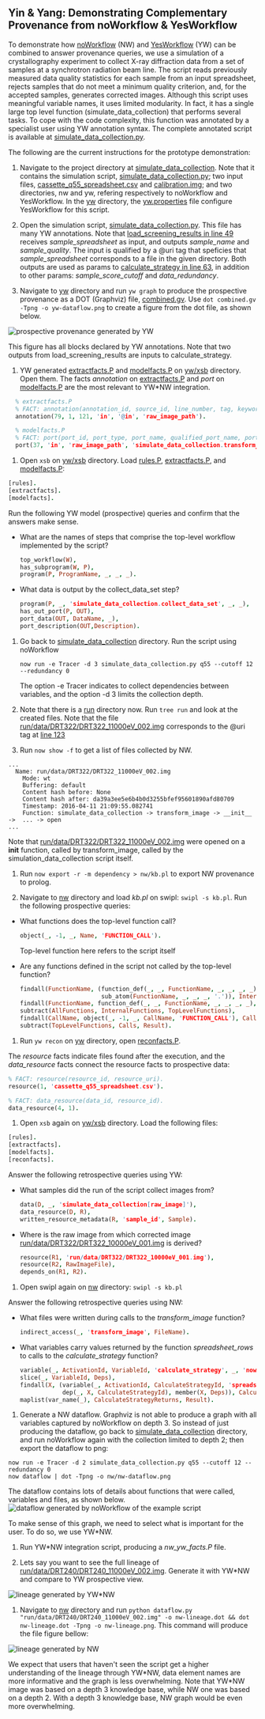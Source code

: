 ## Yin & Yang: Demonstrating Complementary Provenance from noWorkflow & YesWorkflow

To demonstrate how [noWorkflow](https://github.com/gems-uff/noworkflow) (NW) and [YesWorkflow](https://github.com/yesworkflow-org/yw-prototypes) (YW) can be combined to answer provenance queries, we use a simulation of a crystallography experiment to collect X-ray diffraction data from a set of samples at a synchrotron radiation beam line. The script reads previously measured data quality statistics for each sample from an input spreadsheet, rejects samples that do not meet a minimum quality criterion, and, for the accepted samples, generates corrected images. Although this script uses meaningful variable names, it uses limited modularity. In fact, it has a single large top level function (simulate_data_collection) that performs several tasks. To cope with the code complexity, this function was annotated by a specialist user using YW annotation syntax. The complete annotated script is available at [simulate_data_collection.py](https://github.com/gems-uff/yin-yang-demo/blob/master/simulate_data_collection/simulate_data_collection.py).

The following are the current instructions for the prototype demonstration:

1. Navigate to the project directory at [simulate_data_collection](https://github.com/gems-uff/yin-yang-demo/blob/master/simulate_data_collection).
Note that it contains the simulation script, [simulate_data_collection.py](https://github.com/gems-uff/yin-yang-demo/blob/master/simulate_data_collection/simulate_data_collection.py); two input files, [cassette_q55_spreadsheet.csv](https://github.com/gems-uff/yin-yang-demo/blob/master/simulate_data_collection/cassette_q55_spreadsheet.csv) and [calibration.img](https://github.com/gems-uff/yin-yang-demo/blob/master/simulate_data_collection/calibration.img); and two directories, nw and yw, refering respectively to noWorkflow and YesWorkflow. In the [yw](https://github.com/gems-uff/yin-yang-demo/blob/master/simulate_data_collection/yw) directory, the [yw.properties](https://github.com/gems-uff/yin-yang-demo/blob/master/simulate_data_collection/yw/yw.properties) file configure YesWorkflow for this script.

1. Open the simulation script, [simulate_data_collection.py](https://github.com/gems-uff/yin-yang-demo/blob/master/simulate_data_collection/simulate_data_collection.py). This file has many YW annotations. Note that [load_screening_results in line 49](https://github.com/gems-uff/yin-yang-demo/blob/master/simulate_data_collection/simulate_data_collection.py#L49) receives *sample_spreadsheet* as input, and outputs *sample_name* and *sample_quality*.
The input is qualified by a @uri tag that speficies that *sample_spreadsheet* corresponds to a file in the given directory. Both outputs are used as params to  [calculate_strategy in line 63](https://github.com/gems-uff/yin-yang-demo/blob/master/simulate_data_collection/simulate_data_collection.py#63), in addition to other params: *sample_score_cutoff* and *data_redundancy*.

1. Navigate to [yw](https://github.com/gems-uff/yin-yang-demo/blob/master/simulate_data_collection/yw) directory and run `yw graph` to produce the prospective provenance as a DOT (Graphviz) file, [combined.gv](https://github.com/gems-uff/yin-yang-demo/blob/after_run/simulate_data_collection/yw/combined.gv). Use `dot combined.gv -Tpng -o yw-dataflow.png` to create a figure from the dot file, as shown below.

  ![prospective provenance generated by YW](https://github.com/gems-uff/yin-yang-demo/blob/master/figs/yw-dataflow.png)

  This figure has all blocks declared by YW annotations. Note that two outputs from load_screening_results are inputs to calculate_strategy.

1. YW generated [extractfacts.P](https://github.com/gems-uff/yin-yang-demo/blob/after_run/simulate_data_collection/yw/xsb/extractfacts.P) and [modelfacts.P](https://github.com/gems-uff/yin-yang-demo/blob/after_run/simulate_data_collection/yw/xsb/modelfacts.P) on [yw/xsb](https://github.com/gems-uff/yin-yang-demo/blob/after_run/simulate_data_collection/yw/xsb) directory. Open them. The facts *annotation* on [extractfacts.P](https://github.com/gems-uff/yin-yang-demo/blob/after_run/simulate_data_collection/yw/xsb/extractfacts.P) and *port* on [modelfacts.P](https://github.com/gems-uff/yin-yang-demo/blob/after_run/simulate_data_collection/yw/xsb/modelfacts.P) are the most relevant to YW\*NW integration.

  ```prolog
    % extractfacts.P
    % FACT: annotation(annotation_id, source_id, line_number, tag, keyword, value).
    annotation(79, 1, 121, 'in', '@in', 'raw_image_path').

    % modelfacts.P
    % FACT: port(port_id, port_type, port_name, qualified_port_name, port_annotation_id, data_id).
    port(37, 'in', 'raw_image_path', 'simulate_data_collection.transform_images<-raw_image_path', 79, 25).
  ```

1. Open `xsb` on [yw/xsb](https://github.com/gems-uff/yin-yang-demo/blob/after_run/simulate_data_collection/yw/xsb) directory.
   Load [rules.P](https://github.com/gems-uff/yin-yang-demo/blob/master/simulate_data_collection/yw/xsb/rules.P), [extractfacts.P](https://github.com/gems-uff/yin-yang-demo/blob/after_run/simulate_data_collection/yw/xsb/extractfacts.P), and [modelfacts.P](https://github.com/gems-uff/yin-yang-demo/blob/after_run/simulate_data_collection/yw/xsb/modelfacts.P):

  ```prolog
  [rules].
  [extractfacts].
  [modelfacts].
  ```

   Run the following YW model (prospective) queries and confirm that the answers make sense.

  - What are the names of steps that comprise the top-level workflow implemented by the script?

    ```prolog
    top_workflow(W),
    has_subprogram(W, P),
    program(P, ProgramName, _, _, _).
    ```

  - What data is output by the collect_data_set step?

    ```prolog
    program(P, _, 'simulate_data_collection.collect_data_set', _, _),
    has_out_port(P, OUT),
    port_data(OUT, DataName, _),
    port_description(OUT,Description).
    ```

1. Go back to [simulate_data_collection](https://github.com/gems-uff/yin-yang-demo/blob/master/simulate_data_collection) directory. Run the script using noWorkflow

   `now run -e Tracer -d 3 simulate_data_collection.py q55 --cutoff 12 --redundancy 0`

   The option -e Tracer indicates to collect dependencies between variables, and the option -d 3 limits the collection depth.

1. Note that there is a [run](https://github.com/gems-uff/yin-yang-demo/blob/after_run/simulate_data_collection/run) directory now. Run `tree run` and look at the created files. Note that the file [run/data/DRT322/DRT322_11000eV_002.img](https://github.com/gems-uff/yin-yang-demo/blob/after_run/simulate_data_collection/run/data/DRT322/DRT322_11000eV_002.img) corresponds to the @uri tag at [line 123](https://github.com/gems-uff/yin-yang-demo/blob/master/simulate_data_collection/simulate_data_collection.py#L123)

1.  Run `now show -f` to get a list of files collected by NW.

  ```
  ...
    Name: run/data/DRT322/DRT322_11000eV_002.img
      Mode: wt
      Buffering: default
      Content hash before: None
      Content hash after: da39a3ee5e6b4b0d3255bfef95601890afd80709
      Timestamp: 2016-04-11 21:09:55.082741
      Function: simulate_data_collection -> transform_image -> __init__ ->  ... -> open
  ...
  ```

  Note that [run/data/DRT322/DRT322_11000eV_002.img](https://github.com/gems-uff/yin-yang-demo/blob/after_run/simulate_data_collection/run/data/DRT322/DRT322_11000eV_002.img) were opened on a __init__ function, called by transform_image, called by the simulation_data_collection script itself.

1. Run `now export -r -m dependency > nw/kb.pl` to export NW provenance to prolog.

1. Navigate to [nw](https://github.com/gems-uff/yin-yang-demo/blob/after_run/simulate_data_collection/nw) directory and load *kb.pl* on swipl: `swipl -s kb.pl`. Run the following prospective queries:

  - What functions does the top-level function call?

      ```prolog
      object(_, -1, _, Name, 'FUNCTION_CALL').
      ```
      Top-level function here refers to the script itself

  - Are any functions defined in the script not called by the top-level function?

      ```prolog
      findall(FunctionName, (function_def(_, _, FunctionName, _, _, _, _),
                             sub_atom(FunctionName, _, _, _, '.')), InternalFunctions),
      findall(FunctionName, function_def(_, _, FunctionName, _, _, _, _), AllFunctions),
      subtract(AllFunctions, InternalFunctions, TopLevelFunctions),
      findall(CallName, object(_, -1, _, CallName, 'FUNCTION_CALL'), Calls),
      subtract(TopLevelFunctions, Calls, Result).
      ```

1. Run `yw recon` on [yw](https://github.com/gems-uff/yin-yang-demo/blob/after_run/simulate_data_collection/yw) directory, open [reconfacts.P](https://github.com/gems-uff/yin-yang-demo/blob/after_run/simulate_data_collection/yw/xsb/reconfacts.P).

  The *resource* facts indicate files found after the execution, and the *data_resource* facts connect the resource facts to prospective data:

  ```prolog
  % FACT: resource(resource_id, resource_uri).
  resource(1, 'cassette_q55_spreadsheet.csv').

  % FACT: data_resource(data_id, resource_id).
  data_resource(4, 1).
  ```

1. Open `xsb` again on [yw/xsb](https://github.com/gems-uff/yin-yang-demo/blob/after_run/simulate_data_collection/yw/xsb) directory. Load the following files:

  ```prolog
  [rules].
  [extractfacts].
  [modelfacts].
  [reconfacts].
  ```

  Answer the following retrospective queries using YW:

  - What samples did the run of the script collect images from?

    ```prolog
    data(D, _, 'simulate_data_collection[raw_image]'),
    data_resource(D, R),
    written_resource_metadata(R, 'sample_id', Sample).
    ```

  - Where is the raw image from which corrected image [run/data/DRT322/DRT322_10000eV_001.img](https://github.com/gems-uff/yin-yang-demo/blob/after_run/simulate_data_collection/run/data/DRT322/DRT322_10000eV_001.img) is derived?

    ```prolog
    resource(R1, 'run/data/DRT322/DRT322_10000eV_001.img'),
    resource(R2, RawImageFile),
    depends_on(R1, R2).
    ```

1. Open swipl again on [nw](https://github.com/gems-uff/yin-yang-demo/blob/after_run/simulate_data_collection/nw) directory: `swipl -s kb.pl`

  Answer the following retrospective queries using NW:

  - What files were written during calls to the *transform_image* function?

    ```prolog
    indirect_access(_, 'transform_image', FileName).
    ```

  - What variables carry values returned by the function *spreadsheet_rows* to calls to the *calculate_strategy*  function?

    ```prolog
    variable(_, ActivationId, VariableId, 'calculate_strategy', _, 'now(n/a)', _),
    slice(_, VariableId, Deps),
    findall(X, (variable(_, ActivationId, CalculateStrategyId, 'spreadsheet_rows(sample_spreadsheet)', _, 'now(n/a)', _),
                dep(_, X, CalculateStrategyId), member(X, Deps)), CalculateStrategyReturns),
    maplist(var_name(_), CalculateStrategyReturns, Result).
    ```

1. Generate a NW dataflow. Graphviz is not able to produce a graph with all variables captured by noWorkflow on depth 3. So instead of just producing the dataflow, go back to [simulate_data_collection](https://github.com/gems-uff/yin-yang-demo/blob/after_run/simulate_data_collection) directory, and run noWorkflow again with the collection limited to depth 2; then export the dataflow to png:

  ```
  now run -e Tracer -d 2 simulate_data_collection.py q55 --cutoff 12 --redundancy 0
  now dataflow | dot -Tpng -o nw/nw-dataflow.png
  ```

  The dataflow contains lots of details about functions that were called, variables and files, as shown below.
  ![dataflow generated by noWorkflow of the example script](https://github.com/gems-uff/yin-yang-demo/blob/master/figs/nw-dataflow.png)

  To make sense of this graph, we need to select what is important for the user. To do so, we use YW\*NW.

1. Run YW\*NW integration script, producing a *nw_yw_facts.P* file.

1. Lets say you want to see the full lineage of [run/data/DRT240/DRT240_11000eV_002.img](https://github.com/gems-uff/yin-yang-demo/blob/after_run/simulate_data_collection/run/data/DRT240/DRT240_11000eV_002.img). Generate it with YW\*NW and compare to YW prospective view.

  ![lineage generated by YW\*NW](https://github.com/gems-uff/yin-yang-demo/blob/master/figs/yn-lineage.png)

1. Navigate to [nw](https://github.com/gems-uff/yin-yang-demo/blob/after_run/simulate_data_collection/nw) directory and run `python dataflow.py "run/data/DRT240/DRT240_11000eV_002.img" -o nw-lineage.dot && dot nw-lineage.dot -Tpng -o nw-lineage.png`. This command will produce the file  figure bellow:

  ![lineage generated by NW](https://github.com/gems-uff/yin-yang-demo/blob/master/figs/nw-lineage.png)

We expect that users that haven't seen the script get a higher understanding of the lineage through YW\*NW, data element names are more informative and the graph is less overwhelming. Note that YW\*NW image was based on a depth 3 knowledge base, while NW one was based on a depth 2. With a depth 3 knowledge base, NW graph would be even more overwhelming.
